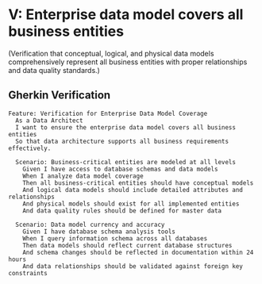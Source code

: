 # V: Enterprise data model covers all business entities

(Verification that conceptual, logical, and physical data models comprehensively represent all business entities with proper relationships and data quality standards.)

## Gherkin Verification

```gherkin
Feature: Verification for Enterprise Data Model Coverage
  As a Data Architect
  I want to ensure the enterprise data model covers all business entities
  So that data architecture supports all business requirements effectively.

  Scenario: Business-critical entities are modeled at all levels
    Given I have access to database schemas and data models
    When I analyze data model coverage
    Then all business-critical entities should have conceptual models
    And logical data models should include detailed attributes and relationships
    And physical models should exist for all implemented entities
    And data quality rules should be defined for master data

  Scenario: Data model currency and accuracy
    Given I have database schema analysis tools
    When I query information schema across all databases
    Then data models should reflect current database structures
    And schema changes should be reflected in documentation within 24 hours
    And data relationships should be validated against foreign key constraints
```